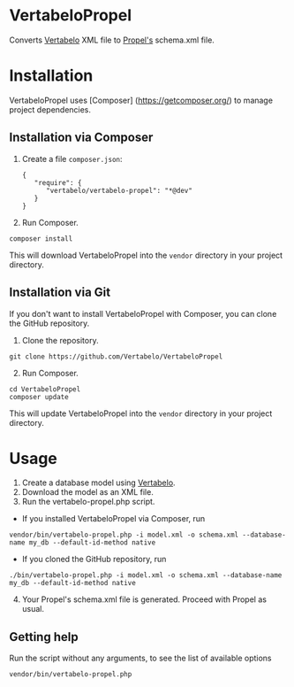 VertabeloPropel
===============

Converts [Vertabelo](http://www.vertabelo.com) XML file to [Propel's](http://propelorm.org) schema.xml file.

# Installation

VertabeloPropel uses [Composer] (https://getcomposer.org/) to manage project dependencies.

## Installation via Composer

1. Create a file ``composer.json``:

    ```
    {
       "require": {
          "vertabelo/vertabelo-propel": "*@dev"
       }
    }
    ```

2. Run Composer.
```
composer install
```
This will download VertabeloPropel into the ``vendor`` directory in your project directory.

## Installation via Git
If you don't want to install VertabeloPropel with Composer, you can clone the GitHub repository.

1. Clone the repository.
```
git clone https://github.com/Vertabelo/VertabeloPropel
```
2. Run Composer.

```
cd VertabeloPropel
composer update
```
This will update  VertabeloPropel into the ``vendor`` directory in your project directory.

# Usage

1. Create a database model using [Vertabelo](http://www.vertabelo.com).
2. Download the model as an XML file.
3. Run the vertabelo-propel.php script.
  * If you installed VertabeloPropel via Composer, run
  ```
  vendor/bin/vertabelo-propel.php -i model.xml -o schema.xml --database-name my_db --default-id-method native
  ```
  * If you cloned the GitHub repository, run
  ```
  ./bin/vertabelo-propel.php -i model.xml -o schema.xml --database-name my_db --default-id-method native
  ```
4. Your Propel's schema.xml file is generated. Proceed with Propel as usual.

## Getting help

Run the script without any arguments, to see the list of available options
```
vendor/bin/vertabelo-propel.php 
```

